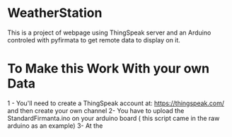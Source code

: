 # WeatherStation
This is a project of webpage using ThingSpeak server and an Arduino controled with pyfirmata to get remote data to display on it.


# **To Make this Work With your own Data**

1 - You'll need to create a ThingSpeak account at: https://thingspeak.com/ and then create your own channel
2-  You have to upload the StandardFirmanta.ino on your arduino board ( this script came in the raw arduino as an example)
3-  At the 
